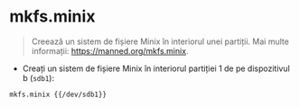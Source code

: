 # mkfs.minix

> Creează un sistem de fișiere Minix în interiorul unei partiții.
> Mai multe informații: <https://manned.org/mkfs.minix>.

- Creați un sistem de fișiere Minix în interiorul partiției 1 de pe dispozitivul b (`sdb1`):

`mkfs.minix {{/dev/sdb1}}`
